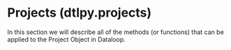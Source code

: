 # Projects (dtlpy.projects)

In this section we will describe all of the methods (or functions) that can be applied to the Project Object in Dataloop.


